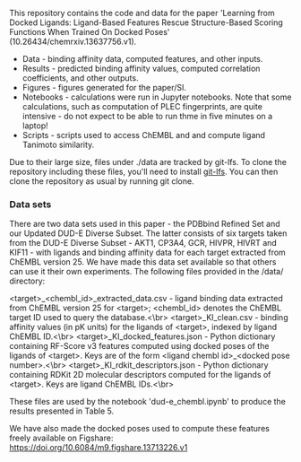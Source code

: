 This repository contains the code and data for the paper 'Learning from Docked Ligands: Ligand-Based Features Rescue Structure-Based Scoring Functions When Trained On Docked Poses' (10.26434/chemrxiv.13637756.v1).

- Data - binding affinity data, computed features, and other inputs.
- Results - predicted binding affinity values, computed correlation coefficients, and other outputs.
- Figures - figures generated for the paper/SI.
- Notebooks - calculations were run in Jupyter notebooks. Note that some calculations, such as computation of PLEC fingerprints, are quite intensive - do not expect to be able to run thme in five minutes on a laptop!
- Scripts - scripts used to access ChEMBL and and compute ligand Tanimoto similarity.

Due to their large size, files under ./data are tracked by git-lfs. To clone the repository including these files, you'll need to install [git-lfs](https://git-lfs.github.com/). You can then clone the repository as usual by running git clone.

### Data sets

There are two data sets used in this paper - the PDBbind Refined Set and our Updated DUD-E Diverse Subset. The latter consists of six targets taken from the DUD-E Diverse Subset - AKT1, CP3A4, GCR, HIVPR, HIVRT and KIF11 - with ligands and binding affinity data for each target extracted from ChEMBL version 25. We have made this data set available so that others can use it their own experiments. The following files provided in the /data/ directory:

\<target\>_\<chembl_id>_extracted_data.csv - ligand binding data extracted from ChEMBL version 25 for \<target\>; \<chembl_id\> denotes the ChEMBL target ID used to query the database.<\br>
\<target\>\_KI\_clean.csv - binding affinity values (in pK units) for the ligands of \<target\>, indexed by ligand ChEMBL ID.<\br>
\<target\>\_KI\_docked\_features.json - Python dictionary containing RF-Score v3 features computed using docked poses of the ligands of \<target\>. Keys are of the form \<ligand chembl id\>\_\<docked pose number\>.<\br>
\<target\>\_KI\_rdkit\_descriptors.json - Python dictionary containing RDKit 2D molecular descriptors computed for the ligands of \<target\>. Keys are ligand ChEMBL IDs.<\br>

These files are used by the notebook 'dud-e\_chembl.ipynb' to produce the results presented in Table 5.

We have also made the docked poses used to compute these features freely available on Figshare: https://doi.org/10.6084/m9.figshare.13713226.v1

